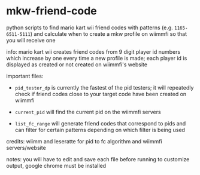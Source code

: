 # mkw-friend-code

python scripts to find mario kart wii friend codes with patterns (e.g. `1165-6511-5111`) and calculate when to create a mkw profile on wiimmfi so that you will receive one

info: mario kart wii creates friend codes from 9 digit player id numbers which increase by one every time a new profile is made; each player id is displayed as created or not created on wiimmfi's website

important files:

- `pid_tester_dp` is currently the fastest of the pid testers; it will repeatedly check if friend codes close to your target code have been created on wiimmfi

- `current_pid` will find the current pid on the wiimmfi servers

- `list_fc_range` will generate friend codes that correspond to pids and can filter for certain patterns depending on which filter is being used

credits: wiimm and leseratte for pid to fc algorithm and wiimmfi servers/website

notes: you will have to edit and save each file before running to customize output, google chrome must be installed
